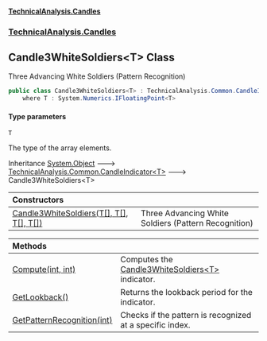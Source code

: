 #### [TechnicalAnalysis\.Candles](Atypical.TechnicalAnalysis.Candles.md 'Atypical\.TechnicalAnalysis\.Candles')
### [TechnicalAnalysis\.Candles](Atypical.TechnicalAnalysis.Candles.md#TechnicalAnalysis.Candles 'TechnicalAnalysis\.Candles')

## Candle3WhiteSoldiers\<T\> Class

Three Advancing White Soldiers \(Pattern Recognition\)

```csharp
public class Candle3WhiteSoldiers<T> : TechnicalAnalysis.Common.CandleIndicator<T>
    where T : System.Numerics.IFloatingPoint<T>
```
#### Type parameters

<a name='TechnicalAnalysis.Candles.Candle3WhiteSoldiers_T_.T'></a>

`T`

The type of the array elements\.

Inheritance [System\.Object](https://docs.microsoft.com/en-us/dotnet/api/System.Object 'System\.Object') &#129106; [TechnicalAnalysis\.Common\.CandleIndicator&lt;](https://docs.microsoft.com/en-us/dotnet/api/TechnicalAnalysis.Common.CandleIndicator-1 'TechnicalAnalysis\.Common\.CandleIndicator\`1')[T](Candle3WhiteSoldiers_T_.md#TechnicalAnalysis.Candles.Candle3WhiteSoldiers_T_.T 'TechnicalAnalysis\.Candles\.Candle3WhiteSoldiers\<T\>\.T')[&gt;](https://docs.microsoft.com/en-us/dotnet/api/TechnicalAnalysis.Common.CandleIndicator-1 'TechnicalAnalysis\.Common\.CandleIndicator\`1') &#129106; Candle3WhiteSoldiers\<T\>

| Constructors | |
| :--- | :--- |
| [Candle3WhiteSoldiers\(T\[\], T\[\], T\[\], T\[\]\)](Candle3WhiteSoldiers_T_.Candle3WhiteSoldiers(T[],T[],T[],T[]).md 'TechnicalAnalysis\.Candles\.Candle3WhiteSoldiers\<T\>\.Candle3WhiteSoldiers\(T\[\], T\[\], T\[\], T\[\]\)') | Three Advancing White Soldiers \(Pattern Recognition\) |

| Methods | |
| :--- | :--- |
| [Compute\(int, int\)](Candle3WhiteSoldiers_T_.Compute(int,int).md 'TechnicalAnalysis\.Candles\.Candle3WhiteSoldiers\<T\>\.Compute\(int, int\)') | Computes the [Candle3WhiteSoldiers&lt;T&gt;](Candle3WhiteSoldiers_T_.md 'TechnicalAnalysis\.Candles\.Candle3WhiteSoldiers\<T\>') indicator\. |
| [GetLookback\(\)](Candle3WhiteSoldiers_T_.GetLookback().md 'TechnicalAnalysis\.Candles\.Candle3WhiteSoldiers\<T\>\.GetLookback\(\)') | Returns the lookback period for the indicator\. |
| [GetPatternRecognition\(int\)](Candle3WhiteSoldiers_T_.GetPatternRecognition(int).md 'TechnicalAnalysis\.Candles\.Candle3WhiteSoldiers\<T\>\.GetPatternRecognition\(int\)') | Checks if the pattern is recognized at a specific index\. |
